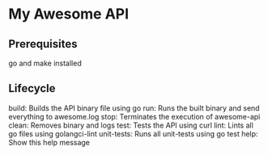 # My Awesome API

## Prerequisites
go and make installed

## Lifecycle
build:	 Builds the API binary file using go
run:	 Runs the built binary and send everything to awesome.log
stop:	 Terminates the execution of awesome-api
clean:	 Removes binary and logs
test:	 Tests the API using curl
lint:    Lints all go files using golangci-lint
unit-tests:     Runs all unit-tests using go test
help:	 Show this help message